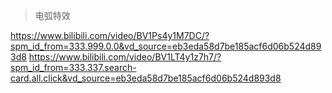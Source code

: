 > 电弧特效

https://www.bilibili.com/video/BV1Ps4y1M7DC/?spm_id_from=333.999.0.0&vd_source=eb3eda58d7be185acf6d06b524d893d8
https://www.bilibili.com/video/BV1LT4y1z7h7/?spm_id_from=333.337.search-card.all.click&vd_source=eb3eda58d7be185acf6d06b524d893d8